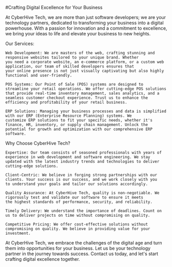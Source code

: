 #Crafting Digital Excellence for Your Business

At CyberHive Tech, we are more than just software developers; we are your technology partners, dedicated to transforming your business 
into a digital powerhouse. With a passion for innovation and a commitment to excellence, we bring your ideas to life and elevate your 
business to new heights.

Our Services:

    Web Development: We are masters of the web, crafting stunning and responsive websites tailored to your unique brand. Whether
    you need a corporate website, an e-commerce platform, or a custom web application, our team of skilled developers ensures that 
    your online presence is not just visually captivating but also highly functional and user-friendly.

    POS Systems: Our Point of Sale (POS) systems are designed to streamline your retail operations. We offer cutting-edge POS solutions
    that provide real-time inventory management, sales analytics, and a seamless customer checkout experience. Trust us to enhance the 
    efficiency and profitability of your retail business.

    ERP Solutions: Managing your business processes and data is simplified with our ERP (Enterprise Resource Planning) systems. We 
    customize ERP solutions to fit your specific needs, whether it's finance, HR, inventory, or supply chain management. Unlock the 
    potential for growth and optimization with our comprehensive ERP software.

Why Choose CyberHive Tech?

    Expertise: Our team consists of seasoned professionals with years of experience in web development and software engineering. We stay
    updated with the latest industry trends and technologies to deliver cutting-edge solutions.

    Client-Centric: We believe in forging strong partnerships with our clients. Your success is our success, and we work closely with you
    to understand your goals and tailor our solutions accordingly.

    Quality Assurance: At CyberHive Tech, quality is non-negotiable. We rigorously test and validate our software to ensure it meets
    the highest standards of performance, security, and reliability.

    Timely Delivery: We understand the importance of deadlines. Count on us to deliver projects on time without compromising on quality.

    Competitive Pricing: We offer cost-effective solutions without compromising on quality. We believe in providing value for your investment.

At CyberHive Tech, we embrace the challenges of the digital age and turn them into opportunities for your business. 
Let us be your technology partner in the journey towards success. Contact us today, and let's start crafting digital excellence together.
